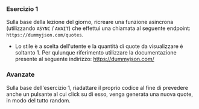### Esercizio 1

Sulla base della lezione del giorno, ricreare una funzione asincrona (utilizzando `ASYNC` / `AWAIT`) che effettui una chiamata al seguente endpoint: `https://dummyjson.com/quotes`.

- Lo stile è a scelta dell'utente e la quantità di quote da visualizzare è soltanto 1.
  Per qulunque riferimento utilizzare la documentazione presente al seguente indirizzo: https://dummyjson.com/

### Avanzate

Sulla base dell'esercizio 1, riadattare il proprio codice al fine di prevedere anche un pulsante al cui click su di esso, venga generata una nuova quote, in modo del tutto random.
